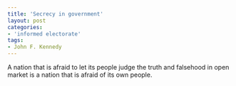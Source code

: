 ```yaml
---
title: 'Secrecy in government'
layout: post
categories:
- 'informed electorate'
tags:
- John F. Kennedy
---
```


A nation that is afraid to let its people judge the truth and falsehood in open market is a nation that is afraid of its own people.